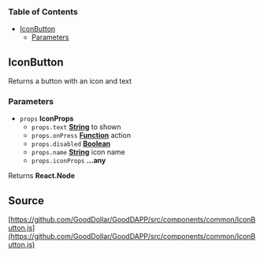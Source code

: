 <!-- Generated by documentation.js. Update this documentation by updating the source code. -->

### Table of Contents

-   [IconButton][1]
    -   [Parameters][2]

## IconButton

Returns a button with an icon and text

### Parameters

-   `props` **IconProps** 
    -   `props.text` **[String][3]** to shown
    -   `props.onPress` **[Function][4]** action
    -   `props.disabled` **[Boolean][5]** 
    -   `props.name` **[String][3]** icon name
    -   `props.iconProps` **...any** 

Returns **React.Node** 

[1]: #iconbutton

[2]: #parameters

[3]: https://developer.mozilla.org/docs/Web/JavaScript/Reference/Global_Objects/String

[4]: https://developer.mozilla.org/docs/Web/JavaScript/Reference/Statements/function

[5]: https://developer.mozilla.org/docs/Web/JavaScript/Reference/Global_Objects/Boolean
## Source
[https://github.com/GoodDollar/GoodDAPP/src/components/common/IconButton.js](https://github.com/GoodDollar/GoodDAPP/src/components/common/IconButton.js)

